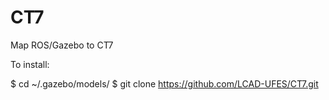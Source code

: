 # CT7 


Map ROS/Gazebo to CT7

To install:

$ cd ~/.gazebo/models/
$ git clone https://github.com/LCAD-UFES/CT7.git
